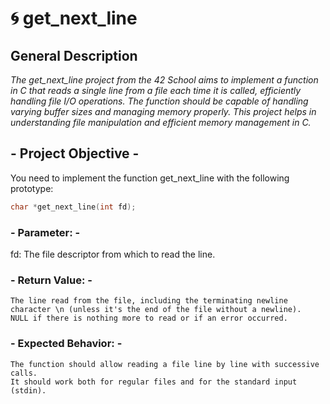 # 🌀 get_next_line

## **General Description**

*The get_next_line project from the 42 School aims to implement a function in C that reads a single line from a file each time it is called, efficiently handling file I/O operations. The function should be capable of handling varying buffer sizes and managing memory properly. This project helps in understanding file manipulation and efficient memory management in C.*

## - **Project Objective** -

You need to implement the function get_next_line with the following prototype: </br>
``` c
char *get_next_line(int fd);
```
### - **Parameter:** -

   fd: The file descriptor from which to read the line.

### - **Return Value:** -

    The line read from the file, including the terminating newline character \n (unless it's the end of the file without a newline).
    NULL if there is nothing more to read or if an error occurred.

### - **Expected Behavior:** -

    The function should allow reading a file line by line with successive calls.
    It should work both for regular files and for the standard input (stdin).
